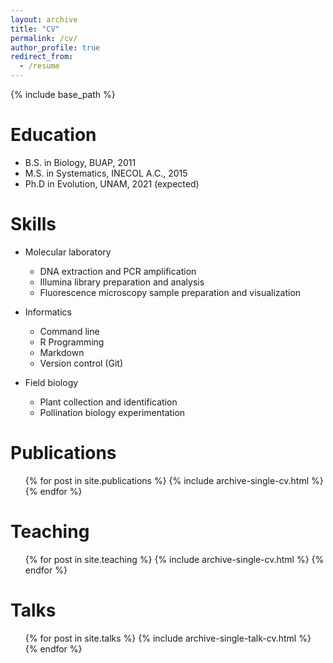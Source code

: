 ```yaml
---
layout: archive
title: "CV"
permalink: /cv/
author_profile: true
redirect_from:
  - /resume
---
```


{% include base_path %}

Education
======
* B.S. in Biology, BUAP, 2011
* M.S. in Systematics, INECOL A.C., 2015
* Ph.D in Evolution, UNAM, 2021 (expected)
  
Skills
======
* Molecular laboratory
  * DNA extraction and PCR amplification
  * Illumina library preparation and analysis
  * Fluorescence microscopy sample preparation and visualization
  
* Informatics
  * Command line
  * R Programming 
  * Markdown
  * Version control (Git)
  
* Field biology
  * Plant collection and identification
  * Pollination biology experimentation
  
Publications
======
  <ul>{% for post in site.publications %}
    {% include archive-single-cv.html %}
  {% endfor %}</ul>  

Teaching
======
  <ul>{% for post in site.teaching %}
    {% include archive-single-cv.html %}
  {% endfor %}</ul>  
  
Talks
======
  <ul>{% for post in site.talks %}
    {% include archive-single-talk-cv.html %}
  {% endfor %}</ul>
